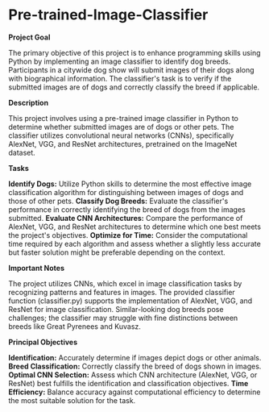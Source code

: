 # Pre-trained-Image-Classifier

**Project Goal**

The primary objective of this project is to enhance programming skills using Python by implementing an image classifier to identify dog breeds. Participants in a citywide dog show will submit images of their dogs along with biographical information. The classifier's task is to verify if the submitted images are of dogs and correctly classify the breed if applicable.

**Description**

This project involves using a pre-trained image classifier in Python to determine whether submitted images are of dogs or other pets. The classifier utilizes convolutional neural networks (CNNs), specifically AlexNet, VGG, and ResNet architectures, pretrained on the ImageNet dataset.

**Tasks**

**Identify Dogs:** 
Utilize Python skills to determine the most effective image classification algorithm for distinguishing between images of dogs and those of other pets.
**Classify Dog Breeds:**
Evaluate the classifier's performance in correctly identifying the breed of dogs from the images submitted.
**Evaluate CNN Architectures:** Compare the performance of AlexNet, VGG, and ResNet architectures to determine which one best meets the project's objectives.
**Optimize for Time:** Consider the computational time required by each algorithm and assess whether a slightly less accurate but faster solution might be preferable depending on the context.

**Important Notes**

The project utilizes CNNs, which excel in image classification tasks by recognizing patterns and features in images.
The provided classifier function (classifier.py) supports the implementation of AlexNet, VGG, and ResNet for image classification.
Similar-looking dog breeds pose challenges; the classifier may struggle with fine distinctions between breeds like Great Pyrenees and Kuvasz.

**Principal Objectives**

**Identification:** Accurately determine if images depict dogs or other animals.
**Breed Classification:** Correctly classify the breed of dogs shown in images.
**Optimal CNN Selection:** Assess which CNN architecture (AlexNet, VGG, or ResNet) best fulfills the identification and classification objectives.
**Time Efficiency:** Balance accuracy against computational efficiency to determine the most suitable solution for the task.
